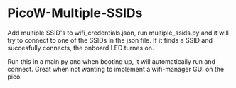 # PicoW-Multiple-SSIDs
Add multiple SSID's to wifi_credentials.json, run multiple_ssids.py and it will try to connect to one of the SSIDs in the json file.
If it finds a SSID and succesfully connects, the onboard LED turnes on. 

Run this in a main.py and when booting up, it will automatically run and connect. Great when not wanting to implement a wifi-manager GUI on the pico.
